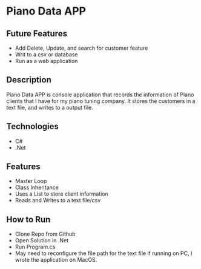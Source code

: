 # Piano Data APP

## Future Features

- Add Delete, Update, and search for customer feature
- Writ to a csv or database
- Run as a web application

## Description

Piano Data APP is  console application that records the information of Piano clients that I have for my piano tuning company. It stores the customers in a text file, and writes to a output file.

## Technologies
-   C#
-   .Net

## Features
- Master Loop
- Class Inheritance
- Uses a List<T> to store client information
- Reads and Writes to a text file/csv

## How to Run
-   Clone Repo from Github
-   Open Solution in .Net
-   Run Program.cs
-   May need to reconfigure the file path for the text file if running on PC, I wrote the application on MacOS.




